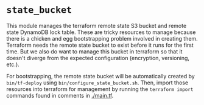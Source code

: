 # `state_bucket`

This module manages the terraform remote state S3 bucket and remote state
DynamoDB lock table. These are tricky resources to manage because there is a
chicken and egg bootstrapping problem involved in creating them. Terraform
needs the remote state bucket to exist before it runs for the first time. But
we also do want to manage this bucket in terraform so that it doesn't diverge
from the expected configuration (encryption, versioning, etc.).

For bootstrapping, the remote state bucket will be automatically created by
`bin/tf-deploy` using `bin/configure_state_bucket.sh`. Then, import those
resources into terraform for management by running the `terraform import`
commands found in comments in [./main.tf](./main.tf).

